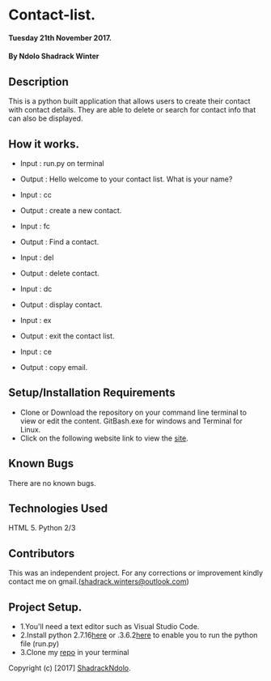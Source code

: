 # Contact-list.

#### Tuesday 21th November 2017.

#### By **Ndolo Shadrack Winter**

## Description
This is a python built application that allows users to create their contact with contact details. They are able to delete or search for contact info that can also be displayed.

## How it works.

- Input : run.py on terminal
- Output : Hello welcome to your contact list. What is your name?

- Input : cc
- Output : create a new contact.

- Input : fc
- Output : Find a contact.

- Input : del
- Output : delete contact.

- Input : dc
- Output : display contact.

- Input : ex
- Output : exit the contact list.

- Input : ce
- Output : copy email.

## Setup/Installation Requirements

* Clone or Download the repository on your command line terminal to view or edit the content. GitBash.exe for windows and Terminal for Linux.
* Click on the following website link to view the [site](https://shadrackndolo.github.io/pingpong/).


## Known Bugs

There are no known bugs.

## Technologies Used

HTML 5.
Python 2/3

## Contributors
This was an independent project. For any corrections or improvement kindly contact me on gmail.(shadrack.winters@outlook.com)

## Project Setup.
* 1.You'll need a text editor such as Visual Studio Code. 
* 2.Install python 2.7.16[here](https://www.python.org/download/releases/2.7/) or .3.6.2[here](https://www.python.org/downloads/release/python-360/) to enable you to run the python file (run.py)
* 3.Clone my [repo](https://github.com/ShadrackNdolo/contact-list-app) in your terminal

Copyright (c) [2017] [ShadrackNdolo](https://ShadrackNdolo.github.io/).

